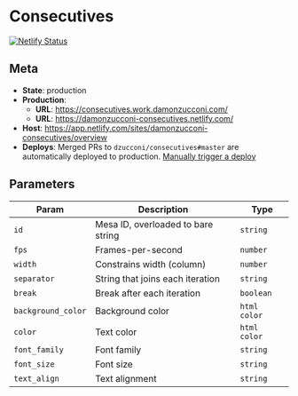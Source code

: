 # Consecutives

[![Netlify Status](https://api.netlify.com/api/v1/badges/db9259cd-e7b2-40c1-9969-032ea6644f42/deploy-status)](https://app.netlify.com/sites/damonzucconi-consecutives/deploys)

## Meta

- **State**: production
- **Production**:
  - **URL**: https://consecutives.work.damonzucconi.com/
  - **URL**: https://damonzucconi-consecutives.netlify.com/
- **Host**: https://app.netlify.com/sites/damonzucconi-consecutives/overview
- **Deploys**: Merged PRs to `dzucconi/consecutives#master` are automatically deployed to production. [Manually trigger a deploy](https://app.netlify.com/sites/damonzucconi-consecutives/deploys)

## Parameters

| Param              | Description                        | Type         |
| ------------------ | ---------------------------------- | ------------ |
| `id`               | Mesa ID, overloaded to bare string | `string`     |
| `fps`              | Frames-per-second                  | `number`     |
| `width`            | Constrains width (column)          | `number`     |
| `separator`        | String that joins each iteration   | `string`     |
| `break`            | Break after each iteration         | `boolean`    |
| `background_color` | Background color                   | `html color` |
| `color`            | Text color                         | `html color` |
| `font_family`      | Font family                        | `string`     |
| `font_size`        | Font size                          | `string`     |
| `text_align`       | Text alignment                     | `string`     |

